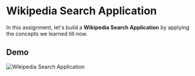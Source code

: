 # Wikipedia Search Application

In this assignment, let's build a **Wikipedia Search Application** by applying the concepts we learned till now.

## Demo

![Wikipedia Search Application](https://nkb-backend-media-static-tenxiitian.s3.ap-south-1.amazonaws.com/tenxiitian_prod/programs/Tech+Programs/frontend-content/ccbp/coding-practice-questions/dynamic-webapps/wikipedia-search-application-v1.gif)
